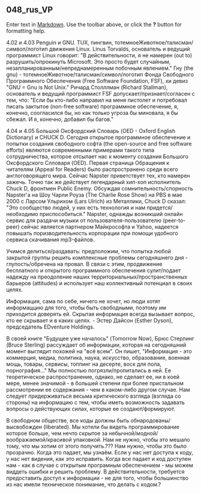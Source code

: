 ## 048_rus_VP

Enter text in [Markdown](http://daringfireball.net/projects/markdown/). Use the toolbar above, or click the **?** button for formatting help.


4.02 и 4.03 Penguin и GNU. TUX, пингвин, тотемноеЖивотное/талисман/символ/логотип движения Linux. Linus Torvalds, основатель и ведущий программист Linux говорит: "В действительности, я не намерен (out to) разрушить/опрокинуть Microsoft. Это просто будет случайным, незапланированным/непреднамеренным побочным явлением." Гну (the gnu) - тотемноеЖивотное/талисман/символ/логотип Фонда Свободного Программного Обеспечения (Free Software Foundation, FSF), хи девиз "GNU = Gnu is Not Unix." Ричард Столллман (Richard Stallman), основатель и ведущий программист FSF допускает/признает/согласен с тем, что: "Если бы кто-либо направил на меня пистолет и потребовал писать зактытое (non-free software) программное обеспечение, я, конечно, соогласился бы, но как только угроза бы миновала, я бы сбежал. И я, конечно, добавил бы багов."


4.04 и 4.05 Большой Оксфордский Словарь (OED - Oxford English Dictionary) и CHUCK D. Сегодня открытое программное обеспечение и попытки создания свободного софта (the open-source and free software efforts) являются современными примерами такого типа сотрудничества, которое отсылает нас к моменту создания Большого Оксфордского Слловаря (OED). Первая страница Обращения к читателям (Appeal for Readers) было распространено среди всего англоговорящего мира. Сейчас Napster приветствует тех, кто намерен зажечь. Точно так же действует легендарный хип-хоп исполнитель Chuck D, фронтмен Public Enemy. Обсуждая сомнительность/спорность Napster'а на Шоу Чарли Роуза (The Charlie Rose Show) на PBS в мае 2000 с Ларсом Ульрихом (Lars Ulrich) из Металлики, Chuck D сказал: "Это сообщество людей, у них есть технология и нам придется/необходимо приспособиться."
Napster, однажды возникший онлайн сервис для раздачи музыки от пользователя-пользователю (peer-to-peer) сейчас является партнером Майкрософта и Yahoo, надеется повышать поризводительность корпорации при помощи удобного сервиса скачивания mp3-файлов.


Учимся делиться/раздавать: предположим, что попытка любой закрытой группы решить комплексные проблемы сегодняшнего дня - глупость/обречена на провал. В связи с этим, продвижение бесплатного и открытого программного обеспечения сулит/подает надежду на преодоление наших территориальных/пространственных барьеров (attitudes) и использует наш коллективный потенциал в своих целях.


Информация, сама по себе, ничего не хочет, но люди хотят информаццию для того, чтобы быть свободными, поэтому им приходится доверять ей. Скрытая информация всегда вызывает вопрос, кто ее скрывает и в каких целях. - Эстер Дайсон (Esther Dyson), председатель EDventure Holdings.


В своей книге "Будущее уже началось" (Tomorrow Now), Брюс Стерлинг (Bruce Sterling) рассуждает об информации, которая на сегодняшний момент выглядит похожей на "всё всем". Он пишет, "Информация - это коммерция, медиа, политика, наука, искусство, образование, военная мощь, товары, сервисы, топпинг на десерте, воск для пола, порнография..." Мы полностью погрязли/пропитались в ней. Ее теоретическое распространение, однако, не сделает ее, ни в коей мере, менее значимой - в большей степени при более пристальном рассмотрении ее содержания - чем в каком-либо другом случае. Нам следует придерживаться весьма критического взгляда (взгляда со стороны) на информацию с тем, чтобы иметь возможность задавать вопросы о действующих силах, которые ее создают/формируют.


В свободном обществе, все коды должны быть обнародованы/высвобожден (liberated). Мы хотели бы видеть программирование которое больше, чем нечто скрытое за небычной/модной/воображаемой/красивой упаковкой. Нам не нужно, чтобы это мешало тому, что мы хотим от этого получить.??? Нам нужно, чтобы это было прозрачно. Когда это падает, мы узнаём. Если у нас нет доступа к коду, у нас нет видения, как это исправить. Когда все падает и код доступен нам - как в случае с открытым програмным обеспечением - мы можем виддеть ошибки и решить проблему. В действительности, требуется предоставить доступ к информации - не для того, чтобы большинство из нас имели техническое понимание, что делать с кодом.?
